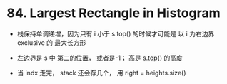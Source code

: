 # 84. Largest Rectangle in Histogram

- 栈保持单调递增，因为只有 i 小于 s.top() 的时候才可能是 以 i 为右边界 exclusive 的 最大长方形

- 左边界是 s 中 第二的位置， 或者是-1； 高是 s.top() 的高度

- 当 indx 走完， stack 还会存几个， 用 right = heights.size()
